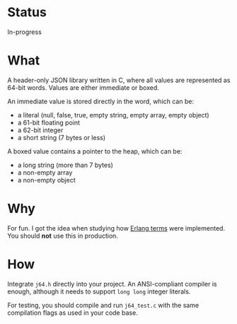 # Status

In-progress

# What

A header-only JSON library written in C, where all values are represented as 64-bit words.
Values are either immediate or boxed.

An immediate value is stored directly in the word, which can be:

 * a literal (null, false, true, empty string, empty array, empty object)
 * a 61-bit floating point
 * a 62-bit integer
 * a short string (7 bytes or less)

A boxed value contains a pointer to the heap, which can be:

 * a long string (more than 7 bytes)
 * a non-empty array
 * a non-empty object

# Why

For fun. I got the idea when studying how
[Erlang terms](https://github.com/erlang/otp/blob/maint/erts/emulator/beam/erl_term.h)
were implemented.
You should **not** use this in production.

# How

Integrate `j64.h` directly into your project.
An ANSI-compliant compiler is enough, although it needs
to support `long long` integer literals.

For testing, you should compile and run `j64_test.c` with the same compilation flags as
used in your code base.
